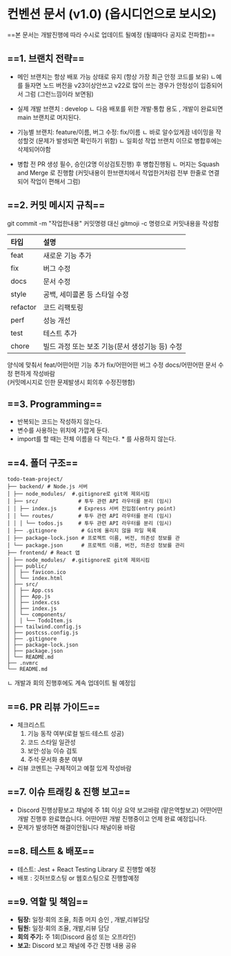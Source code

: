 # 컨벤션 문서 (v1.0) (옵시디언으로 보시오)

==본 문서는 개발진행에 따라 수시로 업데이트 될예정 (될떄마다 공지로 전파함)==
## ==1. 브랜치 전략==
- 메인 브랜치는 항상 배포 가능 상태로 유지 (항상 가장 최근 안정 코드를 보유)
  ㄴ예를 들자면 노드 버전을 v23이상안쓰고 v22로 많이 쓰는 경우가 안정성이 입증되어서 그럼 (그런느낌이라 보면됨)
  
- 실제 개발 브랜치 : develop
  ㄴ 다음 배포를 위한 개발·통합 용도 , 개발이 완료되면 main 브랜치로 머지된다.
  
- 기능별 브랜치: feature/이름, 버그 수정: fix/이름
  ㄴ 바로 알수있게끔 네이밍을 작성할것 (문제가 발생되면 확인하기 위함)
  ㄴ 일회성 작업 브랜치 이므로 병합후에는 삭제되어야함
  
- 병합 전 PR 생성 필수, 승인(2명 이상검토진행) 후 병합진행됨
  ㄴ 머지는 Squash and Merge 로 진행함 
  (커밋내용이 한브랜치에서 작업한거처럼 전부 한줄로 연결되어 작업이 편해서 그럼)
## ==2. 커밋 메시지 규칙==
git commit -m "작업한내용"       커밋명령 대신
gitmoji -c                               명령으로 커밋내용을 작성함

| 타입       | 설명                           |
| :------- | :--------------------------- |
| feat     | 새로운 기능 추가                    |
| fix      | 버그 수정                        |
| docs     | 문서 수정                        |
| style    | 공백, 세미콜론 등 스타일 수정            |
| refactor | 코드 리팩토링                      |
| perf     | 성능 개선                        |
| test     | 테스트 추가                       |
| chore    | 빌드 과정 또는 보조 기능(문서 생성기능 등) 수정 |

양식에 맞춰서
feat/어떤어떤 기능 추가
fix/어떤어떤 버그 수정
docs/어떤어떤 문서 수정
편하게 작성바람    
(커밋메시지로 인한 문제발생시 회의후 수정진행함)
## ==3. Programming==
- 반복되는 코드는 작성하지 않는다.
- 변수를 사용하는 위치에 가깝게 둔다.
- import를 할 때는 전체 이름을 다 적는다. * 를 사용하지 않는다.
## ==4. 폴더 구조==

```Structure
todo-team-project/
├── backend/ # Node.js 서버
│ ├── node_modules/  #.gitignore로 git에 제외시킴
│ ├── src/             # 투두 관련 API 라우터를 분리 (임시)
│ │ ├── index.js       # Express 서버 진입점(entry point)
│ │ └── routes/        # 투두 관련 API 라우터를 분리 (임시)
│ │ │ └── todos.js     # 투두 관련 API 라우터를 분리 (임시)
│ ├── .gitignore        # Git에 올리지 않을 파일 목록
│ ├── package-lock.json # 프로젝트 이름, 버전, 의존성 정보를 관
│ └── package.json      # 프로젝트 이름, 버전, 의존성 정보를 관리
├── frontend/ # React 앱
│ ├── node_modules/  #.gitignore로 git에 제외시킴
│ ├── public/
│ │ ├── favicon.ico
│ │ └── index.html
│ ├── src/
│ │ ├── App.css
│ │ ├── App.js
│ │ ├── index.css
│ │ ├── index.js
│ │ └── components/
│ │ │ └── TodoItem.js
│ ├── tailwind.config.js
│ ├── postcss.config.js
│ ├── .gitignore
│ ├── package-lock.json
│ ├── package.json
│ └── README.md
├── .nvmrc
└── README.md
```
ㄴ 개발과 회의 진행후에도 계속 업데이트 될 예정임
## ==6. PR 리뷰 가이드==
- 체크리스트
    1. 기능 동작 여부(로컬 빌드·테스트 성공)
    2. 코드 스타일 일관성
    3. 보안·성능 이슈 검토
    4. 주석·문서화 충분 여부
- 리뷰 코멘트는 구체적이고 예절 있게 작성바람
## ==7. 이슈 트래킹 & 진행 보고==
- Discord 진행상황보고 채널에 주 1회 이상 요약 보고바람 (맡은역할보고)
  어떤어떤 개발 진행후 완료했습니다.
  어떤어떤 개발 진행중이고 언제 완료 예정입니다.
- 문제가 발생하면 해결이안됩니다 채널이용 바람
## ==8. 테스트 & 배포==
- 테스트: Jest + React Testing Library 로 진행할 예정
-  배포 : 깃허브호스팅 or 웹호스팅으로 진행할예정
## ==9. 역할 및 책임==
- **팀장:** 일정·회의 조율, 최종 머지 승인 , 개발,리뷰담당
- **팀원:** 일정·회의 조율, 개발,리뷰 담당
- **회의 주기:** 주 1회(Discord 음성 또는 오프라인)
- **보고:** Discord 보고 채널에 주간 진행 내용 공유